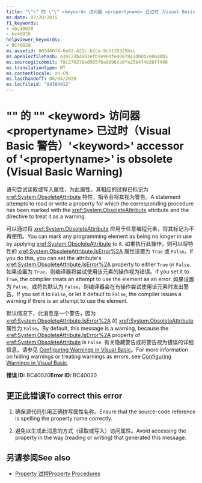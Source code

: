 ```yaml
---
title: "\"\" 的 \"\" <keyword> 访问器 <propertyname> 已过时（Visual Basic 警告）"
ms.date: 07/20/2015
f1_keywords:
- vbc40020
- bc40020
helpviewer_keywords:
- BC40020
ms.assetid: 005440f4-6e82-421c-b2ce-9c5139325bac
ms.openlocfilehash: a39723b4893efb7e90dfe4087841d00b7e0648b5
ms.sourcegitcommit: f8c270376ed905f6a8896ce0fe25b4f4b38ff498
ms.translationtype: MT
ms.contentlocale: zh-CN
ms.lasthandoff: 06/04/2020
ms.locfileid: "84384412"
---
```

# <a name="keyword-accessor-of-propertyname-is-obsolete-visual-basic-warning"></a><span data-ttu-id="dfb9f-102">"" 的 "" \<keyword> 访问器 \<propertyname> 已过时（Visual Basic 警告）</span><span class="sxs-lookup"><span data-stu-id="dfb9f-102">'\<keyword>' accessor of '\<propertyname>' is obsolete (Visual Basic Warning)</span></span>
<span data-ttu-id="dfb9f-103">语句尝试读取或写入属性，为此属性，其相应的过程已标记为 <xref:System.ObsoleteAttribute> 特性，指令会将其视为警告。</span><span class="sxs-lookup"><span data-stu-id="dfb9f-103">A statement attempts to read or write a property for which the corresponding procedure has been marked with the <xref:System.ObsoleteAttribute> attribute and the directive to treat it as a warning.</span></span>  
  
 <span data-ttu-id="dfb9f-104">可以通过将 <xref:System.ObsoleteAttribute> 应用于任意编程元素，将其标记为不再使用。</span><span class="sxs-lookup"><span data-stu-id="dfb9f-104">You can mark any programming element as being no longer in use by applying <xref:System.ObsoleteAttribute> to it.</span></span> <span data-ttu-id="dfb9f-105">如果执行此操作，则可以将特性的 <xref:System.ObsoleteAttribute.IsError%2A> 属性设置为 `True` 或 `False`。</span><span class="sxs-lookup"><span data-stu-id="dfb9f-105">If you do this, you can set the attribute's <xref:System.ObsoleteAttribute.IsError%2A> property to either `True` or `False`.</span></span> <span data-ttu-id="dfb9f-106">如果设置为 `True`，则编译器将尝试使用该元素的操作视为错误。</span><span class="sxs-lookup"><span data-stu-id="dfb9f-106">If you set it to `True`, the compiler treats an attempt to use the element as an error.</span></span> <span data-ttu-id="dfb9f-107">如果设置为 `False`，或将其默认为 `False`，则编译器会在有操作尝试使用该元素时发出警告。</span><span class="sxs-lookup"><span data-stu-id="dfb9f-107">If you set it to `False`, or let it default to `False`, the compiler issues a warning if there is an attempt to use the element.</span></span>  
  
 <span data-ttu-id="dfb9f-108">默认情况下，此消息是一个警告，因为 <xref:System.ObsoleteAttribute.IsError%2A> 的 <xref:System.ObsoleteAttribute> 属性为 `False`。</span><span class="sxs-lookup"><span data-stu-id="dfb9f-108">By default, this message is a warning, because the <xref:System.ObsoleteAttribute.IsError%2A> property of <xref:System.ObsoleteAttribute> is `False`.</span></span> <span data-ttu-id="dfb9f-109">有关隐藏警告或将警告视为错误的详细信息，请参见 [Configuring Warnings in Visual Basic](/visualstudio/ide/configuring-warnings-in-visual-basic)。</span><span class="sxs-lookup"><span data-stu-id="dfb9f-109">For more information on hiding warnings or treating warnings as errors, see [Configuring Warnings in Visual Basic](/visualstudio/ide/configuring-warnings-in-visual-basic).</span></span>  
  
 <span data-ttu-id="dfb9f-110">**错误 ID:** BC40020</span><span class="sxs-lookup"><span data-stu-id="dfb9f-110">**Error ID:** BC40020</span></span>  
  
## <a name="to-correct-this-error"></a><span data-ttu-id="dfb9f-111">更正此错误</span><span class="sxs-lookup"><span data-stu-id="dfb9f-111">To correct this error</span></span>  
  
1. <span data-ttu-id="dfb9f-112">确保源代码引用正确拼写属性名称。</span><span class="sxs-lookup"><span data-stu-id="dfb9f-112">Ensure that the source-code reference is spelling the property name correctly.</span></span>  
  
2. <span data-ttu-id="dfb9f-113">避免以生成此消息的方式（读取或写入）访问属性。</span><span class="sxs-lookup"><span data-stu-id="dfb9f-113">Avoid accessing the property in the way (reading or writing) that generated this message.</span></span>  
  
## <a name="see-also"></a><span data-ttu-id="dfb9f-114">另请参阅</span><span class="sxs-lookup"><span data-stu-id="dfb9f-114">See also</span></span>

- [<span data-ttu-id="dfb9f-115">Property 过程</span><span class="sxs-lookup"><span data-stu-id="dfb9f-115">Property Procedures</span></span>](../programming-guide/language-features/procedures/property-procedures.md)

